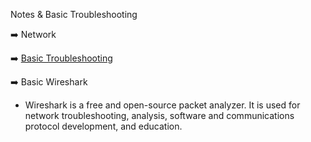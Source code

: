  Notes & Basic Troubleshooting
 
 :arrow_right: Network

 :arrow_right: [Basic Troubleshooting](Basic)

  :arrow_right: Basic Wireshark
  - Wireshark is a free and open-source packet analyzer. It is used for network troubleshooting, analysis, software and communications protocol development, and education.
